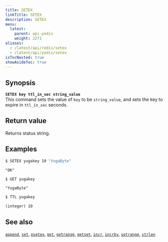 ```yaml
---
title: SETEX
linkTitle: SETEX
description: SETEX
menu:
  latest:
    parent: api-yedis
    weight: 2271
aliases:
  - /latest/api/redis/setex
  - /latest/api/yedis/setex
isTocNested: true
showAsideToc: true
---
```


## Synopsis

<b>`SETEX key ttl_in_sec string_value`</b><br>
This command sets the value of `key` to be `string_value`, and sets the key to expire in `ttl_in_sec` seconds.

## Return value

Returns status string.

## Examples

```sh
$ SETEX yugakey 10 "YugaByte"
```

```
"OK"
```

```sh
$ GET yugakey
```

```
"YugaByte"
```
```sh
$ TTL yugakey
```

```
(integer) 10
```

## See also

[`append`](../append/), [`set`](../set/), [`psetex`](../psetex/), [`get`](../get/), [`getrange`](../getrange/), [`getset`](../getset/), [`incr`](../incr/), [`incrby`](../incrby/), [`setrange`](../setrange/), [`strlen`](../strlen/)

